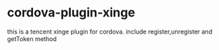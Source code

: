 # cordova-plugin-xinge
this is a tencent xinge plugin for cordova. include register,unregister and getToken method
